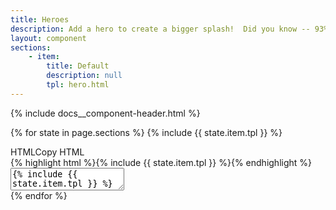 ```yaml
---
title: Heroes
description: Add a hero to create a bigger splash!  Did you know -- 93% of hero images include scenes of nature?  Heroes occupy the full width of their container.
layout: component
sections:
    - item:
        title: Default
        description: null
        tpl: hero.html
---
```

<div class="container content">
    {% include docs__component-header.html %}
</div>

{% for state in page.sections %}
<a class="anchor--docs" id="{{ state.item.title | slugify }}"></a>
{% include {{ state.item.tpl }} %}
<div class="container content">
    <div class="col-12 m-0 p-0">
        <div class="card card--highlight">
            <div class="card__head">HTML<a class="copy" data-clipboard-target="#copy-{{ forloop.index }}">Copy HTML</a></div>
            <div class="card__body">{% highlight html %}{% include {{ state.item.tpl }} %}{% endhighlight %}</div>
            <textarea class="card__copy" id="copy-{{ forloop.index }}" readonly>{% include {{ state.item.tpl }} %}</textarea>
        </div>
    </div>
</div>  
{% endfor %}
